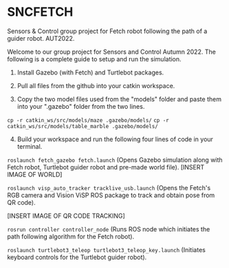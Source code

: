# SNCFETCH
Sensors &amp; Control group project for Fetch robot following the path of a guider robot. AUT2022.

Welcome to our group project for Sensors and Control Autumn 2022. The following is a complete guide to setup and run the simulation. 

1. Install Gazebo (with Fetch) and Turtlebot packages. 

2. Pull all files from the github into your catkin workspace.  

3. Copy the two model files used from the "models" folder and paste them into your ".gazebo" folder from the two lines. 
  
  `cp -r catkin_ws/src/models/maze .gazebo/models/`
  `cp -r catkin_ws/src/models/table_marble .gazebo/models/`

4. Build your workspace and run the following four lines of code in your terminal. 

`roslaunch fetch_gazebo fetch.launch` (Opens Gazebo simulation along with Fetch robot, Turtlebot guider robot and pre-made world file).
[INSERT IMAGE OF WORLD]

`roslaunch visp_auto_tracker tracklive_usb.launch` (Opens the Fetch's RGB camera and Vision ViSP ROS package to track and obtain pose from QR code).

[INSERT IMAGE OF QR CODE TRACKING]

`rosrun controller controller_node` (Runs ROS node which initiates the path following algorithm for the Fetch robot).

`roslaunch turtlebot3_teleop turtlebot3_teleop_key.launch` (Initiates keyboard controls for the Turtlebot guider robot).

